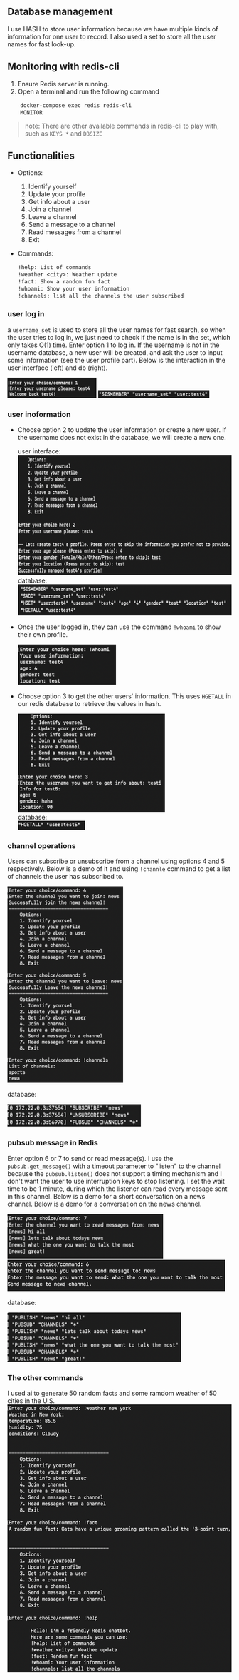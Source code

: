 
## Database management
I use HASH to store user information because we have multiple kinds of information for one user to record. I also used a set to store all the user names for fast look-up. 

## Monitoring with redis-cli
1. Ensure Redis server is running.
2. Open a terminal and run the following command
```
    docker-compose exec redis redis-cli
    MONITOR
 ```
>note: There are other available commands in redis-cli to play with, such as `KEYS *` and `DBSIZE`

## Functionalities
- Options:
    1. Identify yourself
    2. Update your profile
    3. Get info about a user
    4. Join a channel
    5. Leave a channel
    6. Send a message to a channel 
    7. Read messages from a channel
    8. Exit

- Commands:
    ```
    !help: List of commands
    !weather <city>: Weather update
    !fact: Show a random fun fact
    !whoami: Show your user information
    !channels: list all the channels the user subscribed
    ```

    
### user log in
a `username_set` is used to store all the user names for fast search, so when the user tries to log in, we just need to check if the name is in the set, which only takes O(1) time. Enter option 1 to log in. If the username is not in the username database, a new user will be created, and ask the user to input some information (see the user profile part). Below is the interaction in the user interface (left) and db (right).

<img src="screenshots/ui_identify.png" alt="ui_1. identify yourself" width="200" height="46"/>

<img src="screenshots/db_identify.png" alt="db_1. identify yourself" width="250" height="18"/>

### user inoformation
- Choose option 2 to update the user information or create a new user. If the username does not exist in the database, we will create a new one. <div></div>user interface:<div></div><img src="screenshots/ui_create_new_profile.png" alt="ui_2. update profile" width="600" height="270"/><div></div>database:<div></div><img src="screenshots/db_create_new_profile.png" alt="db_2. update profile" width="560" height="70"/>

- Once the user logged in, they can use the command `!whoami` to show their own profile.<div></div><img src="screenshots/cmd_whoami.png" alt="whoami" width="220" height="90"/>

- Choose option 3 to get the other users' information. This uses `HGETALL` in our redis database to retrieve the values in hash. <div></div>
<img src="screenshots/ui_get_user_info.png" alt="ui_3. get info about a user" width="330" height="220"/><div></div>
database:<div></div><img src="screenshots/db_get_user_info.png" alt="db_3. get info about a user" width="150" height="20"/>

### channel operations
Users can subscribe or unsubscribe from a channel using options 4 and 5 respectively. Below is a demo of it and using `!channle` command to get a list of channels the user has subscribed to. <div></div>
<img src="screenshots/ui_channel.png" alt="ui_4/5. channel" width="260" height="440"/>

database:<div></div>
<img src="screenshots/db_channel.png" alt="db_4/5. channel" width="300" height="50"/>


### pubsub message in Redis

Enter option 6 or 7 to send or read message(s). I use the `pubsub.get_message()` with a timeout parameter to "listen" to the channel because the `pubsub.listen()` does not support a timing mechanism and I don't want the user to use interruption keys to stop listening. I set the wait time to be 1 minute, during which the listener can read every message sent in this channel. Below is a demo for a short conversation on a news channel. Below is a demo for a conversation on the news channel.<div></div>
<img src="screenshots/ui_read_message.png" alt="read message in channel" width="350" height="100"/>
<img src="screenshots/ui_send_message.png" alt="ui_6/7. send message in channel" width="490" height="70"/>

database:<div></div>
<img src="screenshots/db_message.png" alt="messages in channel on db end" width="390" height="110"/>

### The other commands
I used ai to generate 50 random facts and some ramdom weather of 50 cities in the U.S.
<img src="screenshots/commands.png" alt="the rest commands" width="520" height="600"/>
